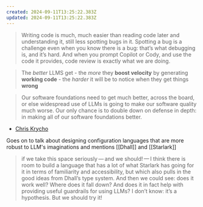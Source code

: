 ```yaml
---
created: 2024-09-11T13:25:22.383Z
updated: 2024-09-11T13:25:22.383Z
---
```

> Writing code is much, much easier than reading code later and understanding it, still less spotting bugs in it. Spotting a bug is a challenge even when you know there is a bug: that’s what debugging is, and it’s hard. And when you prompt Copilot or Cody, and use the code it provides, code review is exactly what we are doing.

> The _better_ LLMS get -
>      the _more_ they **boost velocity**
>      by generating **working code** -
> the _harder_ it will be to notice when
>      they get things **wrong**

> Our software foundations need to get much better, across the board, or else widespread use of LLMs is going to make our software quality much worse. Our only chance is to double down on defense in depth: in making all of our software foundations better.

- [Chris Krycho](https://v5.chriskrycho.com/elsewhere/substrate-engineering/)

Goes on to talk about designing configuration languages that are more robust to LLM's imaginations and mentions [[Dhall]] and [[Starlark]]

> if we take this space seriously — and we should! — I think there is room to build a language that has a lot of what Starlark has going for it in terms of familiarity and accessibility, but which also pulls in the good ideas from Dhall’s type system. And then we could see: does it work well? Where does it fall down? And does it in fact help with providing useful guardrails for using LLMs? I don’t know: it’s a hypothesis. But we should try it!